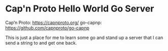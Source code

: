 # Cap'n Proto Hello World Go Server

Cap’n Proto: https://capnproto.org/
go-capnp: https://github.com/capnproto/go-capnp

This is just a place for me to learn some go and stand up a server that I can send a string to and get one back.
